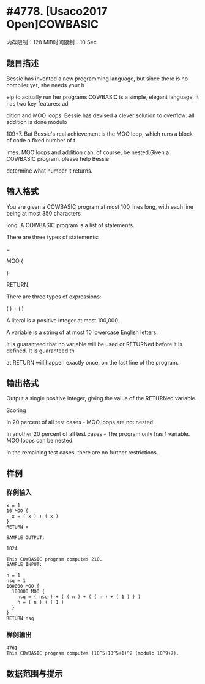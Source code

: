 # #4778. [Usaco2017 Open]COWBASIC

内存限制：128 MiB时间限制：10 Sec

## 题目描述

Bessie has invented a new programming language, but since there is no compiler yet, she needs your h

elp to actually run her programs.COWBASIC is a simple, elegant language. It has two key features: ad

dition and MOO loops. Bessie has devised a clever solution to overflow: all addition is done modulo 

109+7. But Bessie's real achievement is the MOO loop, which runs a block of code a fixed number of t

imes. MOO loops and addition can, of course, be nested.Given a COWBASIC program, please help Bessie 

determine what number it returns.

## 输入格式

You are given a COWBASIC program at most 100 lines long, with each line being at most 350 characters

 long. A COWBASIC program is a list of statements.

There are three types of statements:

<variable> = <expression>

<literal> MOO {

  <list of statements>

}

RETURN <variable>

There are three types of expressions:

<literal>

<variable>

( <expression> ) + ( <expression> )

A literal is a positive integer at most 100,000.

A variable is a string of at most 10 lowercase English letters.

It is guaranteed that no variable will be used or RETURNed before it is defined. It is guaranteed th

at RETURN will happen exactly once, on the last line of the program.

## 输出格式

Output a single positive integer, giving the value of the RETURNed variable.

Scoring

In 20 percent of all test cases - MOO loops are not nested.

In another 20 percent of all test cases - The program only has 1 variable. MOO loops can be nested.

In the remaining test cases, there are no further restrictions. 

## 样例

### 样例输入

    
    x = 1
    10 MOO {
      x = ( x ) + ( x )
    }
    RETURN x
    
    SAMPLE OUTPUT:
    
    1024
    
    This COWBASIC program computes 210.
    SAMPLE INPUT:
    
    n = 1
    nsq = 1
    100000 MOO {
      100000 MOO {
        nsq = ( nsq ) + ( ( n ) + ( ( n ) + ( 1 ) ) )
        n = ( n ) + ( 1 )
      }
    }
    RETURN nsq
    
    
    

### 样例输出

    
    4761
    This COWBASIC program computes (10^5+10^5+1)^2 (modulo 10^9+7). 
    

## 数据范围与提示
